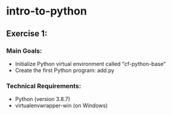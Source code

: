 # intro-to-python

## Exercise 1:

### Main Goals:
 - Initialize Python virtual environment called "cf-python-base"
 - Create the first Python program: add.py

### Technical Requirements:
 - Python (version 3.8.7)
 - virtualenvwrapper-win (on Windows)
